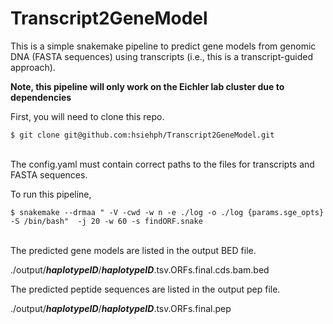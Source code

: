 # Transcript2GeneModel
This is a simple snakemake pipeline to predict gene models from genomic DNA (FASTA sequences) using transcripts (i.e., this is a transcript-guided approach).

<b> Note, this pipeline will only work on the Eichler lab cluster due to dependencies </b>

First, you will need to clone this repo.

```
$ git clone git@github.com:hsiehph/Transcript2GeneModel.git
```

<br>The config.yaml must contain correct paths to the files for transcripts and FASTA sequences. </br>

To run this pipeline,
```
$ snakemake --drmaa " -V -cwd -w n -e ./log -o ./log {params.sge_opts} -S /bin/bash"  -j 20 -w 60 -s findORF.snake
```
<br>The predicted gene models are listed in the output BED file. </br>

  ./output/<b><i>haplotypeID</i></b>/<b><i>haplotypeID</i></b>.tsv.ORFs.final.cds.bam.bed

The predicted peptide sequences are listed in the output pep file. </br>

  ./output/<b><i>haplotypeID</i></b>/<b><i>haplotypeID</i></b>.tsv.ORFs.final.pep

